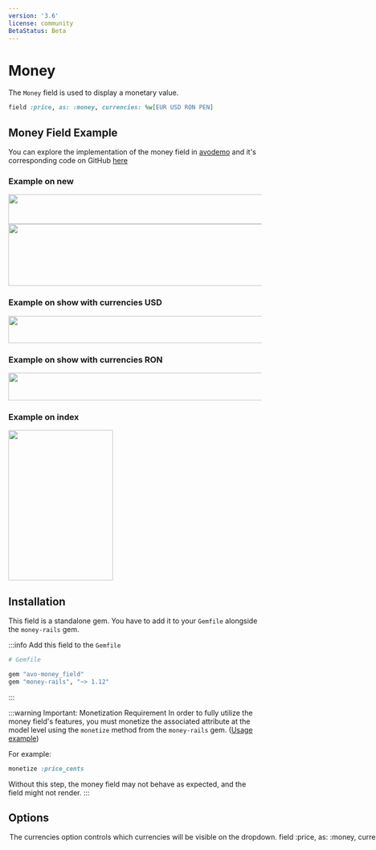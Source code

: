 ```yaml
---
version: '3.6'
license: community
BetaStatus: Beta
---
```


# Money

The `Money` field is used to display a monetary value.

```ruby
field :price, as: :money, currencies: %w[EUR USD RON PEN]
```
## Money Field Example

You can explore the implementation of the money field in [avodemo](https://main.avodemo.com/avo/resources/products/new) and it's corresponding code on GitHub [here](https://github.com/avo-hq/main.avodemo.com/blob/main/app/avo/resources/product.rb)

### Example on new

<Image src="/assets/img/money-field.png" width="1005" height="59" alt="" />

<Image src="/assets/img/money-field2.png" width="1005" height="123" alt="" />

### Example on show with currencies USD

<Image src="/assets/img/money-field-show.png" width="689" height="54" alt="" />

### Example on show with currencies RON

<Image src="/assets/img/money-field-show-lei.png" width="689" height="55" alt="" />

### Example on index

<Image src="/assets/img/money-field-index.png" width="208" height="299" alt="" />

## Installation

This field is a standalone gem.
You have to add it to your `Gemfile` alongside the `money-rails` gem.

:::info Add this field to the `Gemfile`
```ruby
# Gemfile

gem "avo-money_field"
gem "money-rails", "~> 1.12"
```
:::

:::warning Important: Monetization Requirement
In order to fully utilize the money field's features, you must monetize the associated attribute at the model level using the `monetize` method from the `money-rails` gem. ([Usage example](https://github.com/RubyMoney/money-rails?tab=readme-ov-file#usage-example))

For example:

```ruby
monetize :price_cents
```

Without this step, the money field may not behave as expected, and the field might not render.
:::

## Options

<Option name="`currencies`">

The `currencies` option controls which currencies will be visible on the dropdown.


```ruby
field :price, as: :money, currencies: %w[EUR USD RON PEN]
```

#### Default

By default it's going to be an empty array.

`[]`

#### Possible values

Add an array of currencies by the ISO code.

`%w[EUR USD RON PEN]`
</Option>
